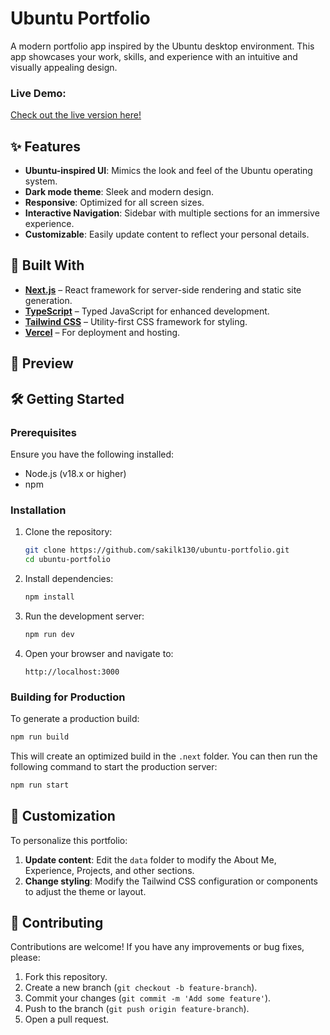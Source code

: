 # Ubuntu Portfolio



A modern portfolio app inspired by the Ubuntu desktop environment. This app showcases your work, skills, and experience with an intuitive and visually appealing design.

### Live Demo:

[Check out the live version here!](https://ubuntu-portfolio-two.vercel.app/)

## ✨ Features

- **Ubuntu-inspired UI**: Mimics the look and feel of the Ubuntu operating system.
- **Dark mode theme**: Sleek and modern design.
- **Responsive**: Optimized for all screen sizes.
- **Interactive Navigation**: Sidebar with multiple sections for an immersive experience.
- **Customizable**: Easily update content to reflect your personal details.

## 🚀 Built With

- **[Next.js](https://nextjs.org/)** – React framework for server-side rendering and static site generation.
- **[TypeScript](https://www.typescriptlang.org/)** – Typed JavaScript for enhanced development.
- **[Tailwind CSS](https://tailwindcss.com/)** – Utility-first CSS framework for styling.
- **[Vercel](https://vercel.com/)** – For deployment and hosting.

## 📸 Preview



## 🛠️ Getting Started

### Prerequisites

Ensure you have the following installed:

- Node.js (v18.x or higher)
- npm

### Installation

1. Clone the repository:

   ```bash
   git clone https://github.com/sakilk130/ubuntu-portfolio.git
   cd ubuntu-portfolio
   ```

2. Install dependencies:

   ```bash
   npm install
   ```

3. Run the development server:

   ```bash
   npm run dev
   ```

4. Open your browser and navigate to:

   ```
   http://localhost:3000
   ```

### Building for Production

To generate a production build:

```bash
npm run build
```

This will create an optimized build in the `.next` folder. You can then run the following command to start the production server:

```bash
npm run start
```

## 🎨 Customization

To personalize this portfolio:

1. **Update content**: Edit the `data` folder to modify the About Me, Experience, Projects, and other sections.
2. **Change styling**: Modify the Tailwind CSS configuration or components to adjust the theme or layout.

## 🤝 Contributing

Contributions are welcome! If you have any improvements or bug fixes, please:

1. Fork this repository.
2. Create a new branch (`git checkout -b feature-branch`).
3. Commit your changes (`git commit -m 'Add some feature'`).
4. Push to the branch (`git push origin feature-branch`).
5. Open a pull request.


